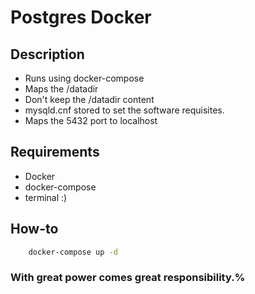 # Postgres Docker

## Description

- Runs using docker-compose
- Maps the /datadir
- Don't keep the /datadir content
- mysqld.cnf stored to set the software requisites.
- Maps the 5432 port to localhost
## Requirements

- Docker
- docker-compose
- terminal :)

## How-to

```sh
	docker-compose up -d
```

### With great power comes great responsibility.%